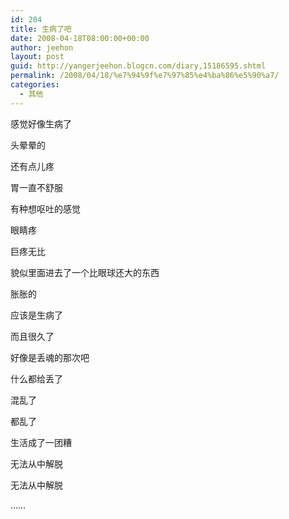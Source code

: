 ```yaml
---
id: 204
title: 生病了吧
date: 2008-04-18T08:00:00+00:00
author: jeehon
layout: post
guid: http://yangerjeehon.blogcn.com/diary,15186595.shtml
permalink: /2008/04/18/%e7%94%9f%e7%97%85%e4%ba%86%e5%90%a7/
categories:
  - 其他
---
```

感觉好像生病了
  
头晕晕的
  
还有点儿疼
  
胃一直不舒服
  
有种想呕吐的感觉
  
眼睛疼
  
巨疼无比
  
貌似里面进去了一个比眼球还大的东西
  
胀胀的
  
应该是生病了
  
而且很久了
  
好像是丢魂的那次吧
  
什么都给丢了
  
混乱了
  
都乱了
  
生活成了一团糟
  
无法从中解脱
  
无法从中解脱
  
……